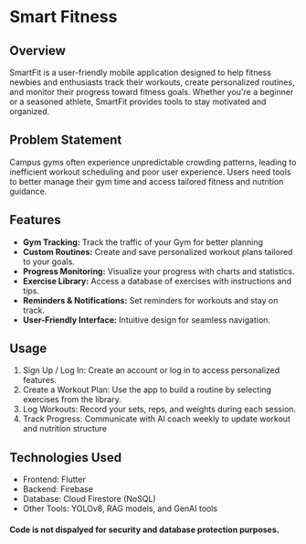 # Smart Fitness

## Overview
SmartFit is a user-friendly mobile application designed to help fitness newbies and enthusiasts track their workouts, create personalized routines, and monitor their progress toward fitness goals. Whether you're a beginner or a seasoned athlete, SmartFit provides tools to stay motivated and organized.

## Problem Statement
Campus gyms often experience unpredictable crowding patterns, leading to inefficient workout scheduling and poor user experience. Users need tools to better manage their gym time and access tailored fitness and nutrition guidance.


## Features
* **Gym Tracking:** Track the traffic of your Gym for better planning
* **Custom Routines:** Create and save personalized workout plans tailored to your goals.
* **Progress Monitoring:** Visualize your progress with charts and statistics.
* **Exercise Library:** Access a database of exercises with instructions and tips.
* **Reminders & Notifications:** Set reminders for workouts and stay on track.
* **User-Friendly Interface:** Intuitive design for seamless navigation.

## Usage
1. Sign Up / Log In: Create an account or log in to access personalized features.
2. Create a Workout Plan: Use the app to build a routine by selecting exercises from the library.
3. Log Workouts: Record your sets, reps, and weights during each session.
4. Track Progress: Communicate with AI coach weekly to update workout and nutrition structure

## Technologies Used
* Frontend: Flutter
* Backend: Firebase
* Database: Cloud Firestore (NoSQL)
* Other Tools: YOLOv8, RAG models, and GenAI tools 

#### Code is not dispalyed for security and database protection purposes.
